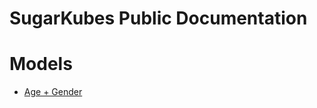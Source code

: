 # SugarKubes Public Documentation


# Models

- [Age + Gender](https://github.com/sugarkubes/docs/master/age_gender.md)
